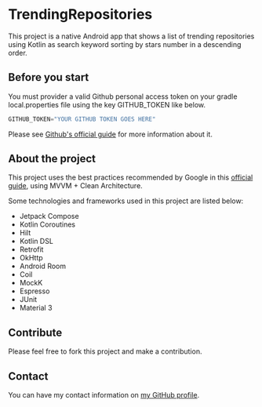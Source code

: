 TrendingRepositories
======

This project is a native Android app that shows a list of trending repositories using Kotlin as search keyword sorting by stars number in a descending order.


Before you start
---------

You must provider a valid Github personal access token on your gradle local.properties file using the key GITHUB_TOKEN like below.

```groovy
GITHUB_TOKEN="YOUR GITHUB TOKEN GOES HERE"
```

Please see [Github's official guide][gitHub_token_guide] for more information about it.

About the project
---------

This project uses the best practices recommended by Google in this [official guide][google_best_practices_guide], using MVVM + Clean Architecture.

Some technologies and frameworks used in this project are listed below:

* Jetpack Compose
* Kotlin Coroutines
* Hilt
* Kotlin DSL
* Retrofit
* OkHttp
* Android Room
* Coil
* MockK
* Espresso
* JUnit
* Material 3

Contribute
---------

Please feel free to fork this project and make a contribution.

Contact
---------

You can have my contact information on [my GitHub profile][github_profile].

[gitHub_token_guide]: https://docs.github.com/pt/authentication/keeping-your-account-and-data-secure/creating-a-personal-access-token
[google_best_practices_guide]: https://developer.android.com/topic/architecture
[github_profile]: https://github.com/Vgbhieel